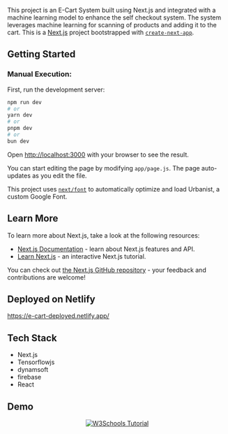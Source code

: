 This project is an E-Cart System built using Next.js and integrated with a machine learning model to enhance the self checkout system. The system leverages machine learning for scanning of products and adding it to the cart.
This is a [Next.js](https://nextjs.org/) project bootstrapped with [`create-next-app`](https://github.com/vercel/next.js/tree/canary/packages/create-next-app).

## Getting Started

### Manual Execution:
First, run the development server:

```bash
npm run dev
# or
yarn dev
# or
pnpm dev
# or
bun dev
```

Open [http://localhost:3000](http://localhost:3000) with your browser to see the result.

You can start editing the page by modifying `app/page.js`. The page auto-updates as you edit the file.

This project uses [`next/font`](https://nextjs.org/docs/basic-features/font-optimization) to automatically optimize and load Urbanist, a custom Google Font.

## Learn More

To learn more about Next.js, take a look at the following resources:

- [Next.js Documentation](https://nextjs.org/docs) - learn about Next.js features and API.
- [Learn Next.js](https://nextjs.org/learn) - an interactive Next.js tutorial.

You can check out [the Next.js GitHub repository](https://github.com/vercel/next.js/) - your feedback and contributions are welcome!

## Deployed on Netlify

https://e-cart-deployed.netlify.app/

## Tech Stack

- Next.js
- Tensorflowjs
- dynamsoft
- firebase
- React

## Demo

<div style="display: flex; justify-content: center; align-items: center; width: 100%;">
    <a href="https://www.youtube.com/watch?v=-ICge2HJl_w">
        <img src="https://img.youtube.com/vi/-ICge2HJl_w/hqdefault.jpg" alt="W3Schools Tutorial">
    </a>
</div>



